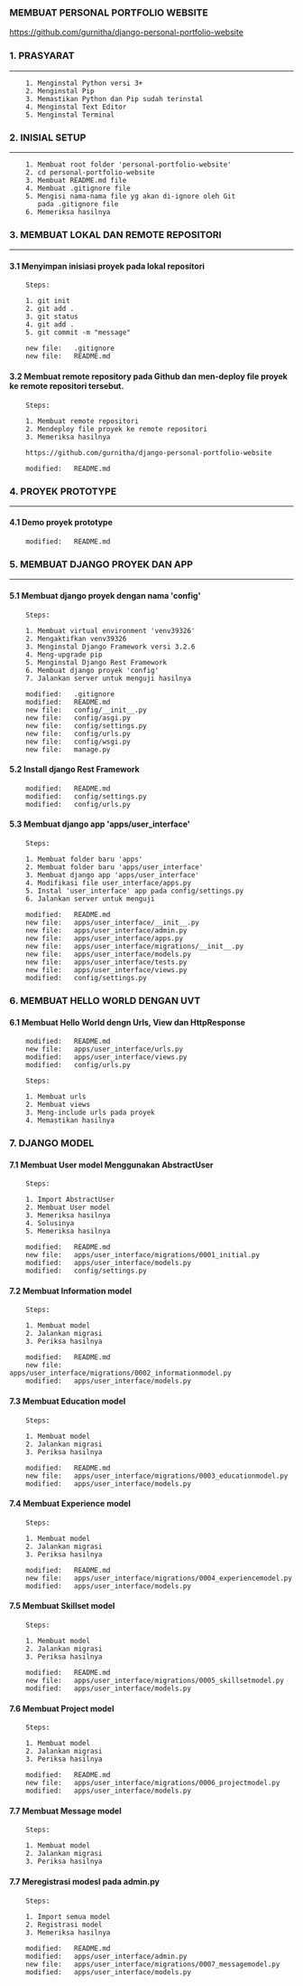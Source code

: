 ### MEMBUAT PERSONAL PORTFOLIO WEBSITE
https://github.com/gurnitha/django-personal-portfolio-website


### 1. PRASYARAT
----------------

        1. Menginstal Python versi 3+ 
        2. Menginstal Pip
        3. Memastikan Python dan Pip sudah terinstal
        4. Menginstal Text Editor
        5. Menginstal Terminal



### 2. INISIAL SETUP
--------------------

        1. Membuat root folder 'personal-portfolio-website'
        2. cd personal-portfolio-website
        3. Membuat README.md file
        4. Membuat .gitignore file
        5. Mengisi nama-nama file yg akan di-ignore oleh Git
           pada .gitignore file
        6. Memeriksa hasilnya



### 3. MEMBUAT LOKAL DAN REMOTE REPOSITORI
------------------------------------------

#### 3.1 Menyimpan inisiasi proyek pada lokal repositori

        Steps:

        1. git init
        2. git add .
        3. git status
        4. git add .
        5. git commit -m "message"

        new file:   .gitignore
        new file:   README.md


#### 3.2 Membuat remote repository pada Github dan men-deploy file proyek ke remote repositori tersebut.

        Steps:

        1. Membuat remote repositori
        2. Mendeploy file proyek ke remote repositori
        3. Memeriksa hasilnya

        https://github.com/gurnitha/django-personal-portfolio-website 

        modified:   README.md



### 4. PROYEK PROTOTYPE
-----------------------

#### 4.1 Demo proyek prototype

        modified:   README.md



### 5. MEMBUAT DJANGO PROYEK DAN APP
------------------------------------

#### 5.1 Membuat django proyek dengan nama 'config'

        Steps:

        1. Membuat virtual environment 'venv39326'
        2. Mengaktifkan venv39326
        3. Menginstal Django Framework versi 3.2.6
        4. Meng-upgrade pip
        5. Menginstal Django Rest Framework
        6. Membuat django proyek 'config'
        7. Jalankan server untuk menguji hasilnya

        modified:   .gitignore
        modified:   README.md
        new file:   config/__init__.py
        new file:   config/asgi.py
        new file:   config/settings.py
        new file:   config/urls.py
        new file:   config/wsgi.py
        new file:   manage.py


#### 5.2 Install django Rest Framework

        modified:   README.md
        modified:   config/settings.py
        modified:   config/urls.py


#### 5.3 Membuat django app 'apps/user_interface'

        Steps:

        1. Membuat folder baru 'apps'
        2. Membuat folder baru 'apps/user_interface'
        3. Membuat django app 'apps/user_interface'
        4. Modifikasi file user_interface/apps.py
        5. Instal 'user_interface' app pada config/settings.py
        6. Jalankan server untuk menguji

        modified:   README.md
        new file:   apps/user_interface/__init__.py
        new file:   apps/user_interface/admin.py
        new file:   apps/user_interface/apps.py
        new file:   apps/user_interface/migrations/__init__.py
        new file:   apps/user_interface/models.py
        new file:   apps/user_interface/tests.py
        new file:   apps/user_interface/views.py
        modified:   config/settings.py



### 6. MEMBUAT HELLO WORLD DENGAN UVT


#### 6.1 Membuat Hello World dengn Urls, View dan HttpResponse

        modified:   README.md
        new file:   apps/user_interface/urls.py
        modified:   apps/user_interface/views.py
        modified:   config/urls.py

        Steps:

        1. Membuat urls
        2. Membuat views
        3. Meng-include urls pada proyek
        4. Memastikan hasilnya



### 7. DJANGO MODEL


#### 7.1 Membuat User model Menggunakan AbstractUser

        Steps:

        1. Import AbstractUser
        2. Membuat User model
        3. Memeriksa hasilnya
        4. Solusinya
        5. Memeriksa hasilnya

        modified:   README.md
        new file:   apps/user_interface/migrations/0001_initial.py
        modified:   apps/user_interface/models.py
        modified:   config/settings.py


#### 7.2 Membuat Information model

        Steps:

        1. Membuat model
        2. Jalankan migrasi
        3. Periksa hasilnya

        modified:   README.md
        new file:   apps/user_interface/migrations/0002_informationmodel.py
        modified:   apps/user_interface/models.py


#### 7.3 Membuat Education model

        Steps:

        1. Membuat model
        2. Jalankan migrasi
        3. Periksa hasilnya

        modified:   README.md
        new file:   apps/user_interface/migrations/0003_educationmodel.py
        modified:   apps/user_interface/models.py


#### 7.4 Membuat Experience model

        Steps:

        1. Membuat model
        2. Jalankan migrasi
        3. Periksa hasilnya

        modified:   README.md
        new file:   apps/user_interface/migrations/0004_experiencemodel.py
        modified:   apps/user_interface/models.py


#### 7.5 Membuat Skillset model

        Steps:

        1. Membuat model
        2. Jalankan migrasi
        3. Periksa hasilnya

        modified:   README.md
        new file:   apps/user_interface/migrations/0005_skillsetmodel.py
        modified:   apps/user_interface/models.py


#### 7.6 Membuat Project model

        Steps:

        1. Membuat model
        2. Jalankan migrasi
        3. Periksa hasilnya

        modified:   README.md
        new file:   apps/user_interface/migrations/0006_projectmodel.py
        modified:   apps/user_interface/models.py


#### 7.7 Membuat Message model

        Steps:

        1. Membuat model
        2. Jalankan migrasi
        3. Periksa hasilnya


#### 7.7 Meregistrasi modesl pada admin.py

        Steps:

        1. Import semua model
        2. Registrasi model
        3. Memeriksa hasilnya

        modified:   README.md
        modified:   apps/user_interface/admin.py
        new file:   apps/user_interface/migrations/0007_messagemodel.py
        modified:   apps/user_interface/models.py